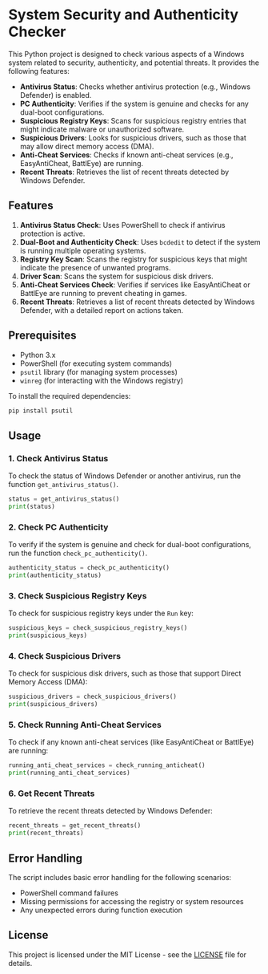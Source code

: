 # System Security and Authenticity Checker

This Python project is designed to check various aspects of a Windows system related to security, authenticity, and potential threats. It provides the following features:

- **Antivirus Status**: Checks whether antivirus protection (e.g., Windows Defender) is enabled.
- **PC Authenticity**: Verifies if the system is genuine and checks for any dual-boot configurations.
- **Suspicious Registry Keys**: Scans for suspicious registry entries that might indicate malware or unauthorized software.
- **Suspicious Drivers**: Looks for suspicious drivers, such as those that may allow direct memory access (DMA).
- **Anti-Cheat Services**: Checks if known anti-cheat services (e.g., EasyAntiCheat, BattlEye) are running.
- **Recent Threats**: Retrieves the list of recent threats detected by Windows Defender.

## Features

1. **Antivirus Status Check**: Uses PowerShell to check if antivirus protection is active.
2. **Dual-Boot and Authenticity Check**: Uses `bcdedit` to detect if the system is running multiple operating systems.
3. **Registry Key Scan**: Scans the registry for suspicious keys that might indicate the presence of unwanted programs.
4. **Driver Scan**: Scans the system for suspicious disk drivers.
5. **Anti-Cheat Services Check**: Verifies if services like EasyAntiCheat or BattlEye are running to prevent cheating in games.
6. **Recent Threats**: Retrieves a list of recent threats detected by Windows Defender, with a detailed report on actions taken.

## Prerequisites

- Python 3.x
- PowerShell (for executing system commands)
- `psutil` library (for managing system processes)
- `winreg` (for interacting with the Windows registry)

To install the required dependencies:

```bash
pip install psutil
```

## Usage

### 1. Check Antivirus Status

To check the status of Windows Defender or another antivirus, run the function `get_antivirus_status()`.

```python
status = get_antivirus_status()
print(status)
```

### 2. Check PC Authenticity

To verify if the system is genuine and check for dual-boot configurations, run the function `check_pc_authenticity()`.

```python
authenticity_status = check_pc_authenticity()
print(authenticity_status)
```

### 3. Check Suspicious Registry Keys

To check for suspicious registry keys under the `Run` key:

```python
suspicious_keys = check_suspicious_registry_keys()
print(suspicious_keys)
```

### 4. Check Suspicious Drivers

To check for suspicious disk drivers, such as those that support Direct Memory Access (DMA):

```python
suspicious_drivers = check_suspicious_drivers()
print(suspicious_drivers)
```

### 5. Check Running Anti-Cheat Services

To check if any known anti-cheat services (like EasyAntiCheat or BattlEye) are running:

```python
running_anti_cheat_services = check_running_anticheat()
print(running_anti_cheat_services)
```

### 6. Get Recent Threats

To retrieve the recent threats detected by Windows Defender:

```python
recent_threats = get_recent_threats()
print(recent_threats)
```

## Error Handling

The script includes basic error handling for the following scenarios:
- PowerShell command failures
- Missing permissions for accessing the registry or system resources
- Any unexpected errors during function execution

## License

This project is licensed under the MIT License - see the [LICENSE](LICENSE) file for details.
